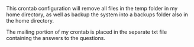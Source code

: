 This crontab configuration will remove all files in the temp folder in my home directory, as well as backup the system into a backups folder also in the home directory. 

The mailing portion of my crontab is placed in the separate txt file containing the answers to the questions.
